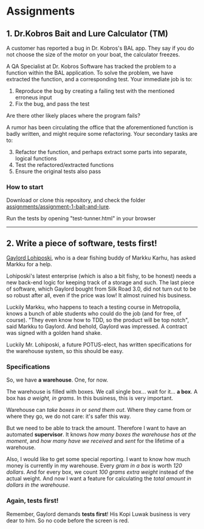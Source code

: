 # Assignments

## 1. Dr.Kobros Bait and Lure Calculator (TM)

A customer has reported a bug in Dr. Kobros's BAL app. They say if you  do not choose the size of the motor on your boat, the calculator freezes.

A QA Specialist at Dr. Kobros Software has tracked the problem to a function within the BAL application. To solve the problem, we have extracted the function, and a corresponding test. Your immediate job is to:

1. Reproduce the bug by creating a failing test with the mentioned erroneus input
2. Fix the bug, and pass the test

Are there other likely places where the program fails?

A rumor has been circulating the office that the aforementioned function is badly written, and might require some refactoring. Your secondary tasks are to:

3. Refactor the function, and perhaps extract some parts into separate, logical functions
4. Test the refactored/extracted functions
5. Ensure the original tests also pass

### How to start

Download or clone this repository, and check the folder [assignments/assignment-1-bait-and-lure](https://github.com/panunu/tdd-lectures-2016/tree/master/assignments/assignment-1-bait-and-lure). 

Run the tests by opening "test-tunner.html" in your browser

----------------------------------------------

## 2. Write a piece of software, tests first!

[Gaylord Lohiposki](https://www.linkedin.com/in/gaylord-lohiposki-8852a464), who is a dear fishing buddy of Markku Karhu, has asked Markku for a help.

Lohiposki's latest enterprise (which is also a bit fishy, to be honest) needs a new back-end logic for keeping track of a storage and such. The last piece of software, which Gaylord bought from Silk Road 3.0, did not turn out to be so robust after all, even if the price was low! It almost ruined his business.

Luckily Markku, who happens to teach a testing course in Metropolia, knows a bunch of able students who could do the job (and for free, of course). "They even know how to TDD, so the product will be top notch", said Markku to Gaylord. And behold, Gaylord was impressed. A contract was signed with a golden hand shake.

Luckily Mr. Lohiposki, a future POTUS-elect, has written specifications for the warehouse system, so this should be easy.

### Specifications

So, we have **a warehouse**. One, for now.

The warehouse is filled with boxes. We call single box... wait for it... **a box**. A box has *a weight, in grams*. In this business, this is very important.

Warehouse can *take boxes in* or *send them out*. Where they came from or where they go, we do not care: it's safer this way.

But we need to be able to track the amount. Therefore I want to have an automated **supervisor**. It knows *how many boxes the warehouse has at the moment*, and *how many have we received* and *sent* for the lifetime of a warehouse.

Also, I would like to get some special reporting. I want to know how much money is currently in my warehouse.
Every *gram in a box* is worth *120 dollars*. And for every box, we count *100 grams extra weight* instead of the actual weight. And now I want a feature for calculating the *total amount in dollars in the warehouse*.

### Again, tests first!

Remember, Gaylord demands **tests first**! His Kopi Luwak business is very dear to him. So no code before the screen is red.
